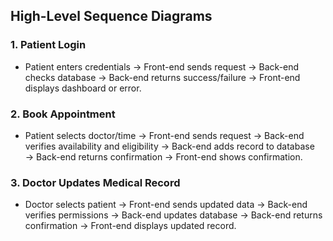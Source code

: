## High-Level Sequence Diagrams

### 1. Patient Login
- Patient enters credentials → Front-end sends request → Back-end checks database → Back-end returns success/failure → Front-end displays dashboard or error.

### 2. Book Appointment
- Patient selects doctor/time → Front-end sends request → Back-end verifies availability and eligibility → Back-end adds record to database → Back-end returns confirmation → Front-end shows confirmation.

### 3. Doctor Updates Medical Record
- Doctor selects patient → Front-end sends updated data → Back-end verifies permissions → Back-end updates database → Back-end returns confirmation → Front-end displays updated record.

